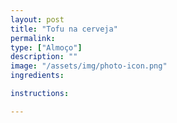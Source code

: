 ```yaml
---
layout: post
title: "Tofu na cerveja"
permalink: 
type: ["Almoço"]
description: ""
image: "/assets/img/photo-icon.png"
ingredients:

instructions:

---
```

